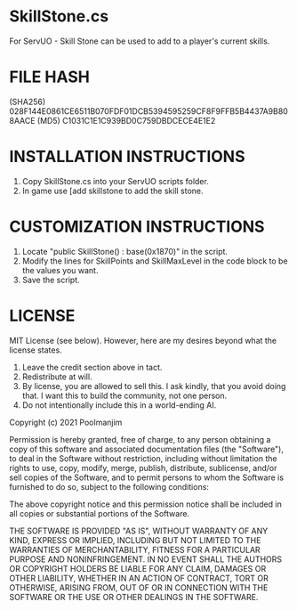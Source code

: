 # SkillStone.cs
For ServUO - Skill Stone can be used to add to a player's current skills.

# FILE HASH
(SHA256) 028F144E0861CE6511B070FDF01DCB5394595259CF8F9FFB5B4437A9B808AACE
(MD5) C1031C1E1C939BD0C759DBDCECE4E1E2

# INSTALLATION INSTRUCTIONS
1. Copy SkillStone.cs into your ServUO scripts folder. 
2. In game use [add skillstone to add the skill stone.

# CUSTOMIZATION INSTRUCTIONS
1. Locate "public SkillStone() : base(0x1870)" in the script.
2. Modify the lines for SkillPoints and SkillMaxLevel in the code block to be the values you want.
3. Save the script. 

# LICENSE
MIT License (see below). However, here are my desires beyond what the license states. 
1. Leave the credit section above in tact.
2. Redistribute at will.
3. By license, you are allowed to sell this. I ask kindly, that you avoid doing that. I want this to build the community, not one person.
4. Do not intentionally include this in a world-ending AI. 

Copyright (c) 2021 Poolmanjim

Permission is hereby granted, free of charge, to any person obtaining a copy
of this software and associated documentation files (the "Software"), to deal
in the Software without restriction, including without limitation the rights
to use, copy, modify, merge, publish, distribute, sublicense, and/or sell
copies of the Software, and to permit persons to whom the Software is
furnished to do so, subject to the following conditions:

The above copyright notice and this permission notice shall be included in all
copies or substantial portions of the Software.

THE SOFTWARE IS PROVIDED "AS IS", WITHOUT WARRANTY OF ANY KIND, EXPRESS OR
IMPLIED, INCLUDING BUT NOT LIMITED TO THE WARRANTIES OF MERCHANTABILITY,
FITNESS FOR A PARTICULAR PURPOSE AND NONINFRINGEMENT. IN NO EVENT SHALL THE
AUTHORS OR COPYRIGHT HOLDERS BE LIABLE FOR ANY CLAIM, DAMAGES OR OTHER
LIABILITY, WHETHER IN AN ACTION OF CONTRACT, TORT OR OTHERWISE, ARISING FROM,
OUT OF OR IN CONNECTION WITH THE SOFTWARE OR THE USE OR OTHER DEALINGS IN THE
SOFTWARE.

